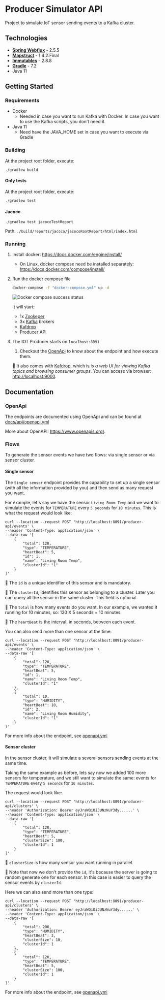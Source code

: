 # Producer Simulator API

Project to simulate IoT sensor sending events to a Kafka cluster.

## Technologies

- **[Spring Webflux](https://docs.spring.io/spring/docs/current/spring-framework-reference/web-reactive.html)** - 2.5.5
- **[Mapstruct](https://mapstruct.org/)** - 1.4.2.Final
- **[Immutables](https://immutables.github.io/)** - 2.8.8
- **[Gradle](https://gradle.org/)** - 7.2
- Java 11

## Getting Started

### Requirements

- Docker
  - Needed in case you want to run Kafka with Docker. In case you want to use the Kafka scripts, you don't need it.
- Java 11
  - Need have the JAVA_HOME set in case you want to execute via Gradle

### Building

At the project root folder, execute:

```shell
./gradlew build
```

#### Only tests

At the project root folder, execute:

```shell
./gradlew test
```

#### Jacoco

```shell
./gradlew test jacocoTestReport
```

Path: `./build/reports/jacoco/jacocoRootReport/html/index.html`

### Running

   1. Install docker: https://docs.docker.com/engine/install/ 

      - On Linux, docker compose need be installed separately: https://docs.docker.com/compose/install/
      
   2. Run the docker compose file

      ````bash
      docker-compose -f "docker-compose.yml" up -d
      ````

      ![Docker compose success status](docs/wiki/images/docker-compose-all-in-one.png)

      It will start:

      - 1x [Zookeper](https://hub.docker.com/r/wurstmeister/zookeeper)
      - 3x [Kafka](https://hub.docker.com/r/wurstmeister/kafka) brokers
      - [Kafdrop](https://hub.docker.com/r/obsidiandynamics/kafdrop)
      - Producer API

   3. The IOT Producer starts on `localhost:8091`

      1. Checkout the [OpenApi](docs/api/openapi.yml) to know about the endpoint and how execute them.
      
      :memo: It also comes with [Kafdrop](https://github.com/obsidiandynamics/kafdrop), which is *is a web UI for viewing Kafka topics and browsing consumer groups*. You can access via browser: [http://localhost:9000](http://localhost:9000/).

## Documentation

### OpenApi

The endpoints are documented using OpenApi and can be found at [docs/api/openapi.yml](docs/api/openapi.yml)

More about OpenAPI: https://www.openapis.org/.

### Flows

To generate the sensor events we have two flows: via single sensor or via sensor cluster.

#### Single sensor

The `Single sensor` endpoint provides the capability to set up a single sensor (with all the information provided by you) and then send as many request you want. 

For example, let's say we have the sensor `Living Room Temp` and we want to simulate the events for `TEMPERATURE` every `5 seconds`  for `10 minutes`. This is what the request would look like:

````curlrc
curl --location --request POST 'http://localhost:8091/producer-api/events' \
--header 'Content-Type: application/json' \
--data-raw '[
    {
        "total": 120,
        "type": "TEMPERATURE",
        "heartBeat": 5,
        "id": 1,
        "name": "Living Room Temp",
        "clusterId": "1"
    }
]'
````

:memo: The `id` is a unique identifier of this sensor and is mandatory.

:memo: The `clusterId`, identifies this sensor as belonging to a cluster. Later you can query all the sensor in the same cluster. This field is optional.

:memo: The `total` is how many events do you want. In our example, we wanted it running for 10 minutes, so: 120 X 5 seconds = 10 minutes

:memo: The `heartBeat` is the interval, in seconds, between each event.

You can also send more than one sensor at the time:

````curlrc
curl --location --request POST 'http://localhost:8091/producer-api/events' \
--header 'Content-Type: application/json' \
--data-raw '[
    {
        "total": 120,
        "type": "TEMPERATURE",
        "heartBeat": 5,
        "id": 1,
        "name": "Living Room Temp",
        "clusterId": "1"
    },
    {
        "total": 10,
        "type": "HUMIDITY",
        "heartBeat": 10,
        "id": 2,
        "name": "Living Room Humidity",
        "clusterId": "1"
    }
]'
````

For more info about the endpoint, see [openapi.yml](docs/api/openapi.yml)

####  Sensor cluster

In the sensor cluster, it will simulate a several sensors sending events at the same time. 

Taking the same example as before, lets say now we added 100 more sensors for temperature, and we still want to simulate the same: events for `TEMPERATURE` every `5 seconds`  for `10 minutes`. 

The request would look like:

````curlrc
curl --location --request POST 'http://localhost:8091/producer-api/clusters' \
--header 'Authorization: Bearer eyJraWQiOiJUNzNuY3dy......' \
--header 'Content-Type: application/json' \
--data-raw '[
    {
        "total": 120,
        "type": "TEMPERATURE",
        "heartBeat": 5,
        "clusterSize": 100,
        "clusterId": 1
    }
]'
````

:memo: `clusterSize` is how many sensor you want running in parallel.

:memo: Note that now we don't provide the `id`, it's because the server is going to random generate one for each sensor. In this case is easier to query the sensor events by `clusterId`.

Here we can also send more than one type:

````curlrc
curl --location --request POST 'http://localhost:8091/producer-api/clusters' \
--header 'Authorization: Bearer eyJraWQiOiJUNzNuY3dy......' \
--header 'Content-Type: application/json' \
--data-raw '[
    {
        "total": 200,
        "type": "HUMIDITY",
        "heartBeat": 3,
        "clusterSize": 10,
        "clusterId": 1
    },
    {
        "total": 120,
        "type": "TEMPERATURE",
        "heartBeat": 5,
        "clusterSize": 100,
        "clusterId": 1
    }
]'
````

For more info about the endpoint, see [openapi.yml](docs/api/openapi.yml)

